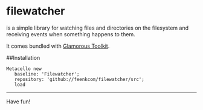 # filewatcher

is a simple library for watching files and directories on the filesystem and receiving events when something happens to them.

It comes bundled with [Glamorous Toolkit](https://gtoolkit.com).

##Installation

```smalltalk
Metacello new
   baseline: 'Filewatcher';
   repository: 'github://feenkcom/filewatcher/src';
   load
```

<hr/>

Have fun!